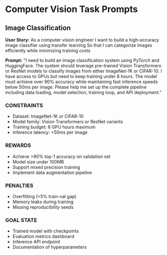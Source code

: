 <!-- Copyright 2025 jxtngx | Apache 2.0 License | https://github.com/jxtngx/claude-code-pytorch -->

# Computer Vision Task Prompts

## Image Classification

**User Story:**
As a computer vision engineer
I want to build a high-accuracy image classifier using transfer learning
So that I can categorize images efficiently while minimizing training costs

**Prompt:**
"I need to build an image classification system using PyTorch and HuggingFace. The system should leverage pre-trained Vision Transformers or ResNet models to classify images from either ImageNet-1K or CIFAR-10. I have access to GPUs but need to keep training under 8 hours. The model must achieve over 90% accuracy while maintaining fast inference speeds below 50ms per image. Please help me set up the complete pipeline including data loading, model selection, training loop, and API deployment."

### CONSTRAINTS
- Dataset: ImageNet-1K or CIFAR-10
- Model family: Vision Transformers or ResNet variants
- Training budget: 8 GPU hours maximum
- Inference latency: <50ms per image

### REWARDS
- Achieve >90% top-1 accuracy on validation set
- Model size under 100MB
- Support mixed precision training
- Implement data augmentation pipeline

### PENALTIES
- Overfitting (>5% train-val gap)
- Memory leaks during training
- Missing reproducibility seeds

### GOAL STATE
- Trained model with checkpoints
- Evaluation metrics dashboard
- Inference API endpoint
- Documentation of hyperparameters